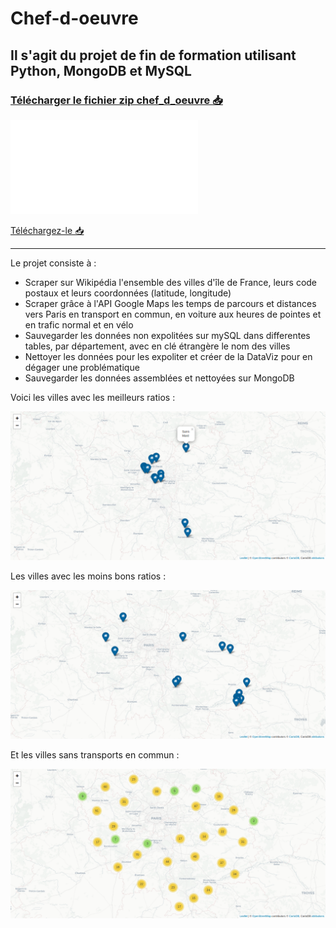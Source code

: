 # Chef-d-oeuvre
## Il s'agit du projet de fin de formation utilisant Python, MongoDB et MySQL
### [Télécharger le fichier zip chef_d_oeuvre :inbox_tray:](https://github.com/pzim-devdata/dev-data/raw/master/chef-d'oeuvre/chef_d_oeuvre.zip)

![Voici le rapport 📘](Rapport.pdf)

[Téléchargez-le :inbox_tray:](https://github.com/pzim-devdata/dev-data/raw/master/chef-d'oeuvre/Rapport.pdf)

----------------------

Le projet consiste à :

- Scraper sur Wikipédia l'ensemble des villes d'île de France, leurs code postaux et leurs coordonnées (latitude, longitude)
- Scraper grâce à l'API Google Maps les temps de parcours et distances vers Paris en transport en commun, en voiture aux heures de pointes et en trafic normal et en vélo
- Sauvegarder les données non expolitées sur mySQL dans differentes tables, par département, avec en clé étrangère le nom des villes
- Nettoyer les données pour les expoliter et créer de la DataViz pour en dégager une problématique
- Sauvegarder les données assemblées et nettoyées sur MongoDB

Voici les villes avec les meilleurs ratios :

![alt text](folium_meilleurs_villes.png)

Les villes avec les moins bons ratios :

![alt text](folium_ville_moins_bons_kpi.png)

Et les villes sans transports en commun :

![alt text](folium_ville_sans_transport.png)




